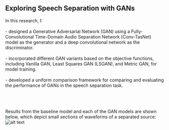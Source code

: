 <h2>Exploring Speech Separation with GANs</h2><p> In this research, I:<br><br> 
 -  designed a Generative Adversarial Network (GAN) using a Fully-Convolutional Time-Domain Audio Separation Network (Conv-TasNet) model as the generator and a deep convolutional network as the discriminator. <br><br>
-  incorporated different GAN variants based on the objective functions, including Vanilla GAN, Least Squares GAN (LSGAN), and Metric GAN, for model training.<br><br>
-  developed a uniform comparison framework for comparing and evaluating the performance of GANs in the speech separation task. 

 <br><br><br>
Results from the baseline model and each of the GAN models are shown below, which depict small sections of waveforms of a separated source: 
![alt text](https://github.com/abishek2019/Machine_Learning/blob/main/Speech%20Separation%20(Deep%20Learning%20Thesis%20Research)/assets/Result2.png?raw=true)
<br>
